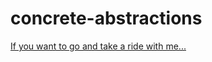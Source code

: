 # concrete-abstractions #

[If you want to go and take a ride with me...](https://gustavus.edu/+max/concrete-abstractions.html)
